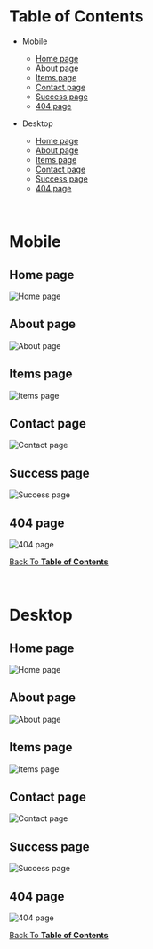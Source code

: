 # Table of Contents

- Mobile
  - [Home page](#home-page)
  - [About page](#about-page)
  - [Items page](#items-page)
  - [Contact page](#contact-page)
  - [Success page](#success-page)
  - [404 page](#404-page)

- Desktop
  - [Home page](#home-page-1)
  - [About page](#about-page-1)
  - [Items page](#items-page-1)
  - [Contact page](#contact-page-1)
  - [Success page](#success-page-1)
  - [404 page](#404-page-1)

<br>

# Mobile

## Home page
![Home page](performance-testing/mobile/home.png)
## About page
![About page](performance-testing/mobile/about.png)
## Items page
![Items page](performance-testing/mobile/items.png)
## Contact page
![Contact page](performance-testing/mobile/contact.png)
## Success page
![Success page](performance-testing/mobile/success.png)
## 404 page
![404 page](performance-testing/mobile/404.png)

[Back To **Table of Contents**](#table-of-contents)

<br>

# Desktop

## Home page
![Home page](performance-testing/desktop/home.png)
## About page
![About page](performance-testing/desktop/about.png)
## Items page
![Items page](performance-testing/desktop/items.png)
## Contact page
![Contact page](performance-testing/desktop/contact.png)
## Success page
![Success page](performance-testing/desktop/success.png)
## 404 page
![404 page](performance-testing/desktop/404.png)

[Back To **Table of Contents**](#table-of-contents)